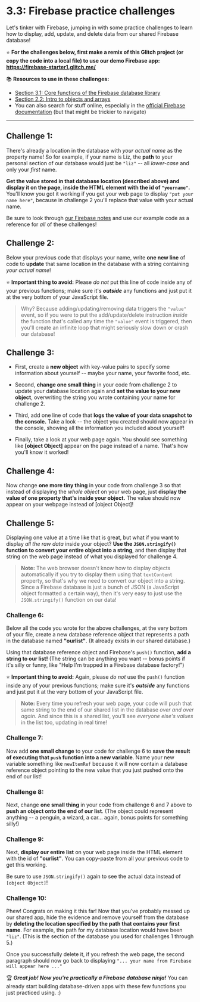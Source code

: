 # 3.3: Firebase practice challenges

Let's tinker with Firebase, jumping in with some practice challenges to learn how to display, add, update, and delete data from our shared Firebase database!

:star: **For the challenges below, first make a remix of this Glitch project (or copy the code into a local file) to use our demo Firebase app: https://firebase-starter1.glitch.me/**

:books: **Resources to use in these challenges:**
  - [Section 3.1: Core functions of the Firebase database library](https://github.com/LearnTeachCode/intro-javascript-class/blob/master/week-3/3-1-firebase-functions.md)  
  - [Section 2.2: Intro to objects and arrays](https://github.com/LearnTeachCode/intro-javascript-class/blob/master/week-2/2-2-objects-arrays.md)
  - You can also search for stuff online, especially in the [official Firebase documentation](https://firebase.google.com/docs/reference/js/) (but that might be trickier to navigate)

<hr/>

## Challenge 1: 

There's already a location in the database with *your actual name* as the property name! So for example, if your name is Liz, the **path** to your personal section of our database would just be `"liz"` -- all *lower-case* and only your *first* name.

**Get the value stored in that database location (described above) and display it on the page, inside the HTML element with the id of `"yourname"`.** You'll know you got it working if you get your web page to display `"put your name here"`, because in challenge 2 you'll replace that value with your actual name.

Be sure to look through [our Firebase notes](https://github.com/LearnTeachCode/intro-javascript-class/blob/master/week-3/3-1-firebase-functions.md) and use our example code as a reference for *all* of these challenges!

## Challenge 2:

Below your previous code that displays your name, write **one new line** of code to **update** that same location in the database with a string containing *your actual name*!

:star: **Important thing to avoid:** Please *do not* put this line of code inside any of your previous functions; make sure it's ***outside*** any functions and just put it at the very bottom of your JavaScript file.
  > Why? Because adding/updating/removing data triggers the `"value"` event, so if you were to put the add/update/delete instruction *inside* the function that's called any time the `"value"` event is triggered, then you'll create an infinite loop that might seriously slow down or crash our database!

## Challenge 3:

  - First, create a **new object** with key-value pairs to specify some information about yourself -- maybe your name, your favorite food, etc.

  - Second, **change one small thing** in your code from challenge 2 to update your database location again and **set the value to your new object**, overwriting the string you wrote containing your name for challenge 2.

  - Third, add one line of code that **logs the value of your data snapshot to the console.** Take a look -- the object you created should now appear in the console, showing all the information you included about yourself!

  - Finally, take a look at your web page again. You should see something like **[object Object]** appear on the page instead of a name. That's how you'll know it worked!

## Challenge 4:

Now change **one more tiny thing** in your code from challenge 3 so that instead of displaying the *whole object* on your web page, just **display the value of one property that's inside your object.** The value should now appear on your webpage instead of [object Object]!

## Challenge 5:

Displaying one value at a time like that is great, but what if you want to display *all the raw data* inside your object? **Use the `JSON.stringify()` function to convert your entire object into a string**, and then display that string on the web page instead of what you displayed for challenge 4.

  > **Note:** The web browser doesn't know how to display objects automatically if you try to display them using that `textContent` property, so that's why we need to convert our object into a string. Since a Firebase database is just a bunch of JSON (a JavaScript object formatted a certain way), then it's very easy to just use the `JSON.stringify()` function on our data!

### Challenge 6:

Below all the code you wrote for the above challenges, at the very bottom of your file, create a new database reference object that represents a path in the database named **"ourlist"**. (It already exists in our shared database.)

Using that database reference object and Firebase's `push()` function, **add a string to our list!** (The string can be anything you want -- bonus points if it's silly or funny, like "Help I'm trapped in a Firebase database factory!")

:star: **Important thing to avoid:** Again, please *do not* use the `push()` function inside any of your previous functions; make sure it's ***outside*** any functions and just put it at the very bottom of your JavaScript file.

  > **Note:** Every time you refresh your web page, your code will push that same string to the end of our shared list in the database *over and over again.* And since this is a shared list, you'll see *everyone else's values* in the list too, updating in real time!  

### Challenge 7:

Now add **one small change** to your code for challenge 6 to **save the result of executing that `push` function into a new variable**. Name your new variable something like `newItemRef` because it will now contain a database reference object pointing to the new value that you just pushed onto the end of our list!

### Challenge 8:

Next, change **one small thing** in your code from challenge 6 and 7 above to **push an object onto the end of our list**. (The object could represent anything -- a penguin, a wizard, a car... again, bonus points for something silly!)

### Challenge 9:

Next, **display our entire list** on your web page inside the HTML element with the id of **"ourlist"**. You can copy-paste from all your previous code to get this working.

Be sure to use `JSON.stringify()` again to see the actual data instead of `[object Object]`!

### Challenge 10:

Phew! Congrats on making it this far! Now that you've probably messed up our shared app, hide the evidence and remove yourself from the database by **deleting the location specified by the path that contains your first name**. For example, the path for my database location would have been `"liz"`. (This is the section of the database you used for challenges 1 through 5.)

Once you successfully delete it, if you refresh the web page, the second paragraph should now go back to displaying `"... your name from Firebase will appear here ..."`

:trophy: ***Great job! Now you're practically a Firebase database ninja!*** You can already start building database-driven apps with these few functions you just practiced using. :)
